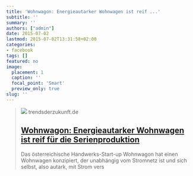 ```yaml
---
title: 'Wohnwagon: Energieautarker Wohnwagen ist reif ...'
subtitle: ''
summary: ''
authors: ["admin"]
date: 2015-07-02
lastmod: 2015-07-02T13:31:58+02:00
categories:
- facebook
tags: []
featured: no
image:
  placement: 1
  caption: ''
  focal_point: 'Smart'
  preview_only: true
slug: ''
---
```


> [![](https://www.trendsderzukunft.de/wp-content/uploads/2015/06/wohnwagon.jpg)](http://www.trendsderzukunft.de/wohnwagon-energieautarker-wohnwagen-ist-reif-fuer-die-serienproduktion/2015/06/25/)
> trendsderzukunft.de
> ## [Wohnwagon: Energieautarker Wohnwagen ist reif für die Serienproduktion](http://www.trendsderzukunft.de/wohnwagon-energieautarker-wohnwagen-ist-reif-fuer-die-serienproduktion/2015/06/25/)
>
>Das österreichische Handwerks-Start-up Wohnwagon hat einen Wohnwagen konzipiert, der unabhängig vom Stromnetz ist und sich selbst, also autark, mit Strom vers

